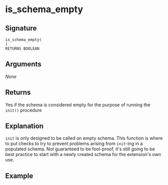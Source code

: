 # is_schema_empty

## Signature
    is_schema_empty(
    )
    RETURNS BOOLEAN

## Arguments
*None*

## Returns
Yes if the schema is considered empty for the purpose of running the `init()` procedure

## Explanation
`init` is only designed to be called on empty schema. This function is where to put checks to try to prevent problems arising from `init`-ing in a populated schema. Not guaranteed to be fool-proof, it's still going to be best practice to start with a newly created schema for the extension's own use.

## Example